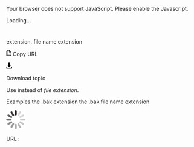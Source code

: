 Your browser does not support JavaScript. Please enable the Javascript.

Loading...

# 

extension, file name extension

![Copy URL](fail_files/Copy.png)
Copy URL

![Download](fail_files/Download.png)

Download topic

Use instead of *file extension*. 

Examples
the .bak extension
the .bak file name extension

![In progress](fail_files/activity-large.gif)

URL :
